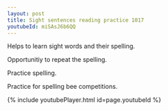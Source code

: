 ```yaml
---
layout: post
title: Sight sentences reading practice 1017
youtubeId: miSAsJ6b6QQ
---
```

 
 
Helps to learn sight words and their spelling.

Opportunitiy to repeat the spelling. 

Practice spelling. 
 
Practice for spelling bee competitions. 
 
{% include youtubePlayer.html id=page.youtubeId %}
 
 
